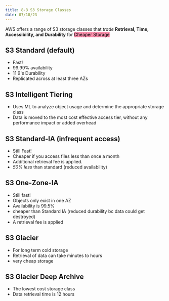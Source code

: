 ```yaml
---
title: 8-3 S3 Storage Classes
date: 07/10/23
---
```


AWS offers a range of S3 storage classes that *trade* **Retrieval, Time, Accessibility, and Durability** for <mark style="background: #FF5582A6;">Cheaper Storage</mark>

## S3 Standard (default)

* Fast! 
* 99.99% availability
* 11 9's Durability
* Replicated across at least three AZs

## S3 Intelligent Tiering

* Uses ML to analyze object usage and determine the appropriate storage class
* Data is moved to the most cost effective access tier, without any performance impact or added overhead

## S3 Standard-IA (infrequent access)

* Still Fast!
* Cheaper if you access files less than once a month
* Additional retrieval fee is applied.
* *50% less* than standard (reduced availability)

## S3 One-Zone-IA

* Still fast!
* Objects only exist in one AZ
* Availability is 99.5%
* cheaper than Standard IA (reduced durability bc data could get destroyed)
* A retrieval fee is applied

## S3 Glacier

* For long term cold storage
* Retrieval of data can take minutes to hours 
* very cheap storage 

## S3 Glacier Deep Archive

* The lowest cost storage class
* Data retrieval time is 12 hours

